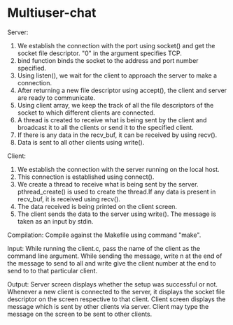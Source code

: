 # Multiuser-chat
Server:
1. We establish the connection with the port using socket() and get the socket file descriptor. "0" in the argument specifies TCP.
2. bind function binds the socket to the address and port number specified.
3. Using listen(), we wait for the client to approach the server to make a connection.
4. After returning a new file descriptor using accept(), the client and server are ready to communicate.
5. Using client array, we keep the track of all the file descriptors of the socket to which different clients are connected.
6. A thread is created to receive what is being sent by the client and broadcast it to all the clients or send it to the specified client.
7. If there is any data in the recv_buf, it can be received by using recv().
8. Data is sent to all other clients using write().

Client: 
1. We establish the connection with the server running on the local host.
2. This connection is established using connect().
3. We create a thread to receive what is being sent by the server. pthread_create() is used to create the thread.If any data is present in recv_buf, it is received using recv().
4. The data received is being printed on the client screen.
5. The client sends the data to the server using write(). The message is taken as an input by stdin.

Compilation:
Compile against the Makefile using command "make".

Input: 
While running the client.c, pass the name of the client as the command line argument.
While sending the message, write n at the end of the message to send to all and write give the client number at the end to send to to that particular client.

Output: 
Server screen displays whether the setup was successful or not. Whenever a new client is connected to the server, it displays the socket file descriptor on the screen respective to that client.
Client screen displays the message which is sent by other clients via server. Client may type the message on the screen to be sent to other clients.


